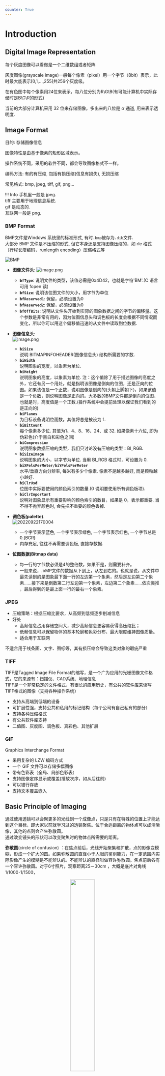 ```yaml
---
counter: True  
---
```


# Introduction

## Digital Image Representation

每个灰度图像可以看做是一个二维数组或者矩阵  

灰度图像(grayscale image)一般每个像素（pixel）用一个字节（8bit）表示，此时最大能表示[0,1,...,255]共256个灰度级。

在有色图中每个像素用24位来表示，每八位分别为R\G\B(有可能计算机中实际存储时是B\G\R的形式)

当前的大部分计算机采用 32 位来存储图像，多出来的八位是 $\alpha$ 通道, 用来表示透明度.

## Image Format

目的: 存储图像信息  

图像特性是由基于像素的矩形区域表示。

操作系统不同，采用的软件不同，都会导致图像格式不一样。

编码方法: 有的有压缩, 包括有损压缩(信息有损失), 无损压缩

常见格式: bmp, jpeg, tiff, gif, png...

!!! Info
    手机里一般是 jpeg.  
    tiff 主要用于地理信息系统.  
    gif 是动态的.  
    互联网一般是 png.  

### BMP Format

BMP文件是Windows 系统里的标准形式, 有时`.bmp`被存为`.dib`文件.  
大部分 BMP 文件是不压缩的形式, 但它本身还是支持图像压缩的，如 rle 格式（行程长度编码，runlength encoding）压缩格式等  

![BMP](images/image.png)

* **图像文件头**:
    ![image.png](https://s2.loli.net/2022/09/20/RDsOQWuCn7dEVob.png)  
    * **`bfType`**: 说明文件的类型，该值必需是0x4D42，也就是字符'BM'.(C 语言可用 fopen 读)  
    * **`bfSize`**: 说明该位图文件的大小，用字节为单位
    * **`bfReserved1`**: 保留，必须设置为0
    * **`bfReserved2`**: 保留，必须设置为0
    * **`bfOffBits`**: 说明从文件头开始到实际的图象数据之间的字节的偏移量。这个参数是非常有用的，因为位图信息头和调色板的长度会根据不同情况而变化，所以你可以用这个偏移值迅速的从文件中读取到位数据.  

* **图像信息头**:  
    ![image.png](https://s2.loli.net/2022/09/20/cmXdJ4otrF2KhRu.png)  

    * **`biSize`**  
    说明 BITMAPINFOHEADER(图像信息头) 结构所需要的字数.  
    * **`biWidth`**  
    说明图象的宽度，以象素为单位.  
    * **`biHeight`**  
    说明图象的高度，以象素为单位.
    注：这个值除了用于描述图像的高度之外，它还有另一个用处，就是指明该图像是倒向的位图，还是正向的位图。如果该值是一个正数，说明图像是倒向的(头朝上脚朝下)，如果该值是一个负数，则说明图像是正向的。大多数的BMP文件都是倒向的位图，也就是时，高度值是一个正数.(操作系统中会提前处理以保证我们看到的是正向的)
    * **`biPlanes`**  
    为目标设备说明位面数，其值将总是被设为 1.  
    * **`biBitCount`**  
    每个像素多少位. 其值为1、4、8、16、24、或 32.
    如果像素十六位, 即为伪彩色(介于黑白和彩色之间)
    * **`biCompression`**  
    说明图象数据压缩的类型，我们只讨论没有压缩的类型：BI_RGB.  
    * **`biSizeImage`**  
    说明图象的大小，以字节为单位.  当用 BI_RGB 格式时，可设置为 0.  
    * **`biXPelsPerMeter/biYPelsPerMeter`**  
    水平/垂直方向分辨率, 每米有多少个像素. 像素不是越多越好, 而是颗粒越小越好.
    * **`biClrUsd`**  
    位图中实际要使用的颜色索引的数量.(0 说明要使用所有调色板项).
    * **`biClrImportant`**  
    说明对图象显示有重要影响的颜色索引的数目，如果是 0，表示都重要. 当不得不抛弃颜色时, 会先把不重要的颜色丢掉.

* **调色板(palette)**.  
    ![20220922170004](https://s2.loli.net/2022/09/22/FN79BkeVPctEzwA.png)
    * 一个字节表示蓝色, 一个字节表示绿色, 一个字节表示红色, 一个字节总是 0.(BGR)
    * 内存充足, 往往不再需要调色板, 直接存数据.  

* **位图数据(Bitmap data)**
    * 每一行的字节数必须是4的整倍数，如果不是，则需要补齐。  
    * 一般来说，.bMP文件的数据从下到上，从左到右的。也就是说，从文件中最先读到的是图象最下面一行的左边第一个象素，然后是左边第二个象素……接下来是倒数第二行左边第一个象素，左边第二个象素……依次类推 ，最后得到的是最上面一行的最右一个象素。

### JPEG

* 压缩策略：根据压缩比要求，从高频到低频逐步削减信息
* 好处
    * 高频信息占用存储空间大，减少高频信息更容易获得高压缩比；
    * 低频信息可以保留物体的基本轮廓和色彩分布，最大限度维持图像质量。
    * 适合用于互联网

不适合用于线条画、文字、图标等，其有损压缩会导致这类对象的瑕疵严重

### TIFF

TIFF是Tagged Image File Format的缩写，是一个广为应用的光栅图像文件格式，它的来源有：扫描仪、CAD系统、地理信息  
TIFF是一个非常稳定的文件格式，有很长的应用历史，有公共的软件库来读写TIFF格式的图像（支持各种操作系统）

* 支持从高端到低端的设备
* 可扩展性强，支持公共和私用的标记结构（每个公司有自己私有的部分）
* 支持各种压缩格式
* 有公共软件库支持
* 二值图、灰度图、调色板、真彩色、其他扩展

### GIF

Graphics Interchange Format

* 采用复杂的 LZW 编码方式
* 一个 GIF 文件可以存储多幅图像
* 带有色彩表（全局、局部色彩表）
* 支持图像定序显示或覆盖(播放次序，如从后往前)
* 可以错行存放
* 支持文本覆盖嵌入

## Basic Principle of Imaging

通过使用透镜可以会聚更多的光线到一个成像点，只是只有在特殊的位置上才能达到这个目标，即大家以前就学习过的透镜聚焦。位于合适距离的物体点可以成清晰像，其他的点则会产生弥散圆。  
通过改变镜头的形状可以改变聚焦时的物体点所需要的距离。

**弥散圆**(circle of confusion) ：在焦点前后，光线开始聚集和扩散，点的影像变模糊，形成一个扩大的圆。如果弥散圆的直径小于人眼的鉴别能力，在一定范围内实际影像产生的模糊是不能辨认的。不能辨认的直径叫做容许弥散圆。焦点前后各有一个容许弥散圆。对于6寸照片，观察距离25－30cm ，大概是底片对角线1/1000-1/1500，

<div align=center> <img src="http://cdn.hobbitqia.cc/202212200849300.png" width = 40%/></div>

**数码相机的成像过程：**

* 当使用数码相机拍
* 当CCD曝光后，光电二极管受到光线的激发而释放出电荷，生成感光元件的电信号。摄景物时，景物反射的光线通过数码相机的镜头透射到CCD上。
* CCD控制芯片利用感光元件中的控制信号线路对发光二极管产生的电流进行控制，由电流传输电路输出，CCD会将一次成像产生的电信号收集起来，统一输出到放大器。
* 经过放大和滤波后的电信号被传送到ADC，由ADC将电信号（模拟信号）转换为数字信号，数值的大小和电信号的强度与电压的高低成正比，这些数值其实也就是图像的数据。
* 此时这些图像数据还不能直接生成图像，还要输出到DSP（数字信号处理器）中，在DSP中，将会对这些图像数据进行色彩校正、白平衡处理，并编码为数码相机所支持的图像格式、分辨率，然后才会被存储为图像文件。
* 当完成上述步骤后，图像文件就会被保存到存储器上,我们就可以欣赏了。

<div align=center> <img src="http://cdn.hobbitqia.cc/202212191027895.png" width = 40%/></div>

## Light and Color

* **色彩**  
    色彩可以分为**彩色**（chromatic color）和**消色**（achromatic color）两大类。

    * **彩色**是指红、黄、蓝等单色以及它们的混合色。彩色物体对光谱各波长的反射具有选择性，所以它们在白光照射下呈现出不同的颜色。  
    * **消色**，又称非彩色，也就是我们通常所说的**灰度**，是指白色，黑色以及各种深浅不同的灰色。消色物体对光谱各波长的反射没有选择性，它们是中性色。
* **色觉**  
**色觉**是指不同波长的光线作用于视网膜而在大脑中引起的感觉。人眼可见光线的波长是390nm～780nm，一般可辨出包括紫、蓝、青、绿、黄、橙、红7种主要颜色在内的120～180种不同的颜色。  

* **视网膜**  
视网膜是人眼中最重要的组成部分，就像相机里的感光底片，专门负责感光成像。捕捉光并产生图像。
瞳孔可以 放大放小   ---- 光圈  
这里有两种视觉细胞
    * 锥形 数量少, 但可以区分色彩(前提: 光线比较充足，强光才能激发)
    * 杆状 数量多, 对光的亮度比较敏感, 但不能区分色彩

**三原色**是目前最为代表性的色觉机制解释：  
在视网膜上存在着三种分别对红、绿和蓝光线的波长特别敏感的视锥细胞或相应的感光色素，当不同波长的光线进入人眼时，与之相符或相近的视锥细胞发生不同程度的兴奋，于是在大脑产生相应的色觉；三种视锥细胞若受到同等程度的刺激，则产生消色。

### Color Vision Basic

国际照明委员会（Commission internationale de l‘éclairage），简称**CIE**，在1931年根据已有的实验结果，选择700nm（R）、541.6nm（G）、435.8nm（B）作为三原色，计算出相应的光谱三刺激值 r、g 、b ，其三刺激值曲线如图所示：
<div align=center> <img src="http://cdn.hobbitqia.cc/202212200836249.png" width = 60%/></div>

#### Properties of Color Vision

* 绝对色觉感知不准确，一般通过上下文判断。所以说有时候会出错，这个叫vision illusion

    ??? Example "Vision Illusion"
        <div align=center> <img src="http://cdn.hobbitqia.cc/202212200837146.png" width = 50%/></div>

* 感知能力, 不同的人的感知能力也不同
* Weber's Law  
感知到的对比度, 和背景的灰度成正比.  能被感知到的 deltaI 与 I 成正比(黄色线内符合这个定律)

<div align=center> <img src="http://cdn.hobbitqia.cc/202212200852411.png" width = 40%/></div>

* 感知的优先程度和敏感度
    * 优先程度：同等条件下，人们往往会注意到**色调**（Hue, H）的变化，然后是**饱和度**（Saturation, S），然后是**亮度**（Value, V）。
    * 敏感度：人眼对于**亮度**的变化最为敏感，分辨能力最强。恰好与人眼的高动态能力相匹配。

### Color Space

颜色模型包括一系列颜色模型，这些颜色模型是由国际照明委员会提出的，是基于人的眼睛对RGB的反应，被用于精确表示对色彩的接收。  

**设备无关性**：这些颜色模型被用来定义所谓的独立于设备的颜色。它能够在任何类型的设备上产生真实的颜色，例如：扫描仪、监视器和打印机。这些模型被广泛地使用，因为它们很容易被用于计算机，描述颜色的范围。

* 与**设备有关**的颜色模型:  
RGB, CMY, HSV

* 与**设备无关**的颜色模型：  
主要是国际照明委员会(CIE, Commission Internationale de L‘Eclairage/International Commission on Illumination)定义的CIE  
**CIE XYZ, CIE L\*a\*b和 CIE YUV**  
这些颜色模型被用来定义所谓的独立于设备的颜色。它能够在任何类型的设备上产生真实的颜色，例如：扫描仪、监视器和打印机。这些模型被广泛地使用，因为它们很容易被用于计算机，描述颜色的范围。

#### RGB Color Model

RBG 颜色模型是三维直角坐标颜色系统中的一个单位正方体
在正方体的主对角线上，各原色的量相等，产生由暗到亮的白色，即灰度。（0，0，0）为黑，（1，1，1）为白，正方体的其他6个角点分别为红、黄、绿、青、蓝和品红。
RGB颜色模型构成的颜色空间是CIE原色空间的一个真子集。
RGB颜色模型通常用于彩色阴极射线管和彩色光栅图形显示器（计算机和电视机采用）。

<div align=center> <img src="http://cdn.hobbitqia.cc/202212200916284.png" width = 30%/></div>

#### CMY Color Model

彩色印刷或者彩色打印的纸张不能发射光线，因而印刷机或打印机就只能使用一些能够吸收特定光波而反射其他光波的油墨或者颜色。

油墨或颜料的3种基色是以红、绿、蓝三色的补色青（Cyan）、品红（Magenta）、黄（Yellow）为基色。

用CMY模型产生的颜色称为相减色，是因为它减掉了为视觉系统识别颜色所需要的反射光

CMY空间与RGB空间互补，也就是用白色减去RGB空间中的某一颜色值就等于同样颜色在CMY空间中的值

<div align=center> <img src="http://cdn.hobbitqia.cc/202212200922855.png" width = 35%/></div>

#### HSV Color Model

颜色空间是从人的视觉系统出发，用色调（Hue)、色饱和度（Saturation）和亮度（Intensity，或者Value）来

圆锥的顶面对应于V=1，它包含RGB模型中的R=1，G=1，B=1三个面，故所代表的颜色较亮。色度H由绕V轴的旋转角给定。红色对应于角度0o，绿色对应于角度120o，蓝色对应于角度240o。描述颜色。

在圆锥的顶点处，V=0，H和S无定义，代表黑色。
<div align=center> <img src="http://cdn.hobbitqia.cc/202212200929318.png" width = 35%/></div>

* 符合人类视觉系统
* 当采用RGB（或者CMY）颜色模型时，改变某一颜色的属性，比如改变色调就必须同时改变R、G、B（或者C、M、Y）三个坐标；而采用HSV颜色模型时只需改变H坐标。也就是说，HSV颜色模型中的三个坐标是独立的。合人眼对颜色的感觉。
* HSV颜色模型构成的是一个均匀的颜色空间，采用线性的标尺，彩色之间感觉上的距离与HSV颜色模型坐标上点的欧几里德距离成正比。

#### CIE XYZ

XYZ 三刺激值的概念是以色视觉的三元理论为根据的，它说明人眼具有接受三原色(红、绿、蓝)的接受器，而所有的颜色均被视作该三原色的混合色。  
1931年CIE制定了一种假想的标准观察者，设置配色函数 $\overline x(\lambda)$ $\overline y(\lambda)$ $\overline z(\lambda)$
XYZ三刺激值是利用这些标准观察者配色函数计算得来的。
在此基础上，CIE于1931年规定了Yxy颜色空间，其中Y为亮度，x,y是从三刺激值XYZ计算得来的色坐标。它代表人类可见的颜色范围。

#### CIE L\*a\*b

L*a*b*颜色空间是在1976年制定的，它是CIE XYZ颜色模型的改进型，以便克服原来的Yxy颜色空间存在的在x，y色度图上相等的距离并不相当于我们所觉察到的相等色差的问题。  
它的“L”（明亮度），“a”（绿色到红色）和“b”(蓝色到黄色)代表许多的值。与XYZ比较，CIE L*a*b*颜色更适合于人眼的感觉。  
利用CIE L*a*b*，颜色的亮度（L）、灰阶和饱和度（a,b）可以单独修正，这样，图像的整个颜色都可以在不改变图像或其亮度的情况下，发生改变。

#### CIE YUV

在现代彩色电视系统中，通常采用三管彩色摄像机或彩色CCD（电荷耦合器件）摄像机，它把摄得的彩色图像信号，经分色，分别放大校正得到RGB，再经过矩阵变换电路得到亮度信号Y和两个色差信号R－Y、B－Y，最后发送端将亮度和色差三个信号分别进行编码，用同一信道发送出去。这就是我们常用的YUV颜色空间。

采用YUV颜色空间的重要性是它的亮度信号Y和色度信号U、V是分离的。如果只有Y信号分量而没有U、V分量，那么这样表示的图就是黑白灰度图。彩色电视采用YUV空间正是为了用亮度信号Y解决彩色电视机与黑白电视机的兼容问题，使黑白电视机也能接收彩色信号。

根据美国国家电视制式委员会，NTSC制式的标准，当白光的亮度用Y来表示时，它和红、绿、蓝三色光的关系可用如下式的方程描述：
<div align=center> <img src="http://cdn.hobbitqia.cc/202212200942506.png" width = 35%/></div>

## Image Processing Data Structure

* 矩阵
* 链式
一个图像是由一个列表表示，其中每一行又是一个子列表。子列表的第一个元素表示目前是第几行，随后的数字成对出现。每对表示一段连续的序列的开头和结尾位置。  

<div align=center> <img src="https://s2.loli.net/2022/10/11/eChauPRKWt8oOEk.png" width = 30%/></div>

